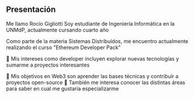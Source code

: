 ## Presentación

Me llamo Rocío Gigliotti
Soy estudiante de Ingeniería Informática en la UNMdP, actualmente cursando cuarto año

Como parte de la materia Sistemas Distribuídos, me encuentro actualmente realizando el curso "Ethereum Developer Pack"

🌱 Mis intereses como developer incluyen explorar nuevas tecnologías y sumarme a proyectos interesantes

🌱 Mis objetivos en Web3 son aprender las bases técnicas y contribuír a proyectos open-source
🌱 También me interesa conocer las distintas áreas para saber en cual me gustaría especializarme

<!--
**rrogig/rrogig** is a ✨ _special_ ✨ repository because its `README.md` (this file) appears on your GitHub profile.

Here are some ideas to get you started:

- 🔭 I’m currently working on ...
- 🌱 I’m currently learning ...
- 👯 I’m looking to collaborate on ...
- 🤔 I’m looking for help with ...
- 💬 Ask me about ...
- 📫 How to reach me: ...
- 😄 Pronouns: ...
- ⚡ Fun fact: ...
-->
